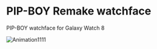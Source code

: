 # PIP-BOY Remake watchface
PIP-BOY watchface for Galaxy Watch 8

  ![Animation1111](https://github.com/user-attachments/assets/fa7738ba-2721-4e00-be98-a916fa113636)
